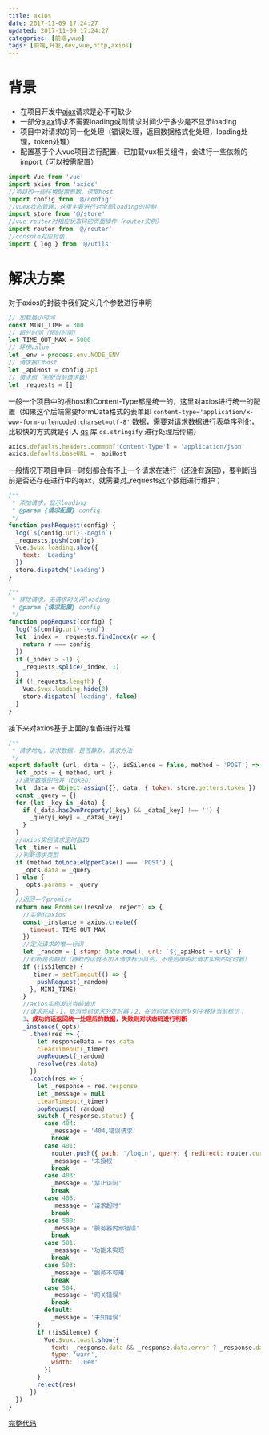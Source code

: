 ```yaml
---
title: axios
date: 2017-11-09 17:24:27
updated: 2017-11-09 17:24:27
categories: [前端,vue]
tags: [前端,开发,dev,vue,http,axios]
---
```


# 背景

- 在项目开发中[ajax](https://github.com/axios/axios)请求是必不可缺少
- 一部分[ajax](https://github.com/axios/axios)请求不需要loading或则请求时间少于多少是不显示loading
- 项目中对请求的同一化处理（错误处理，返回数据格式化处理，loading处理，token处理）
- 配置基于个人vue项目进行配置，已加载vux相关组件，会进行一些依赖的import（可以按需配置）

```js
import Vue from 'vue'
import axios from 'axios'
//项目的一些环境配置参数，读取host
import config from '@/config'
//vuex状态管理，这里主要进行对全局loading的控制
import store from '@/store'
//vue-router对相应状态码的页面操作（router实例）
import router from '@/router'
//console对应封装
import { log } from '@/utils'
```

# 解决方案

对于axios的封装中我们定义几个参数进行申明

```js
// 加载最小时间
const MINI_TIME = 300
// 超时时间（超时时间）
let TIME_OUT_MAX = 5000
// 环境value
let _env = process.env.NODE_ENV
// 请求接口host
let _apiHost = config.api
// 请求组（判断当前请求数）
let _requests = []
```

一般一个项目中的根host和Content-Type都是统一的，这里对axios进行统一的配置（如果这个后端需要formData格式的表单即 `content-type='application/x-www-form-urlencoded;charset=utf-8'` 数据，需要对请求数据进行表单序列化，比较快的方式就是引入 [qs](https://github.com/ljharb/qs) 库 `qs.stringify` 进行处理后传输）

```js
axios.defaults.headers.common['Content-Type'] = 'application/json'
axios.defaults.baseURL = _apiHost
```

一般情况下项目中同一时刻都会有不止一个请求在进行（还没有返回），要判断当前是否还存在进行中的ajax，就需要对_requests这个数组进行维护；

```js
/**
 * 添加请求，显示loading
 * @param {请求配置} config 
 */
function pushRequest(config) {
  log(`${config.url}--begin`)
  _requests.push(config)
  Vue.$vux.loading.show({
    text: 'Loading'
  })
  store.dispatch('loading')
}

/**
 * 移除请求，无请求时关闭loading
 * @param {请求配置} config 
 */
function popRequest(config) {
  log(`${config.url}--end`)
  let _index = _requests.findIndex(r => {
    return r === config
  })
  if (_index > -1) {
    _requests.splice(_index, 1)
  }
  if (!_requests.length) {
    Vue.$vux.loading.hide(0)
    store.dispatch('loading', false)
  }
}
```

接下来对axios基于上面的准备进行处理

```js
/**
 * 请求地址，请求数据，是否静默，请求方法
 */
export default (url, data = {}, isSilence = false, method = 'POST') => {
  let _opts = { method, url }
  //通用数据的合并（token）
  let _data = Object.assign({}, data, { token: store.getters.token })
  const _query = {}
  for (let _key in _data) {
    if (_data.hasOwnProperty(_key) && _data[_key] !== '') {
      _query[_key] = _data[_key]
    }
  }
  //axios实例请求定时器ID
  let _timer = null
  //判断请求类型
  if (method.toLocaleUpperCase() === 'POST') {
    _opts.data = _query
  } else {
    _opts.params = _query
  }
  //返回一个promise
  return new Promise((resolve, reject) => {
    //实例化axios
    const _instance = axios.create({
      timeout: TIME_OUT_MAX
    })
    //定义请求的唯一标识
    let _random = { stamp: Date.now(), url: `${_apiHost + url}` }
    //判断是否静默（静默的话就不加入请求标识队列，不是则申明此请求实例的定时器）
    if (!isSilence) {
      _timer = setTimeout(() => {
        pushRequest(_random)
      }, MINI_TIME)
    }
    //axios实例发送当前请求
    //请求完成：1、取消当前请求的定时器；2、在当前请求标识队列中移除当前标识；
    3、成功的话返回统一处理后的数据，失败则对状态码进行判断
    _instance(_opts)
      .then(res => {
        let responseData = res.data
        clearTimeout(_timer)
        popRequest(_random)
        resolve(res.data)
      })
      .catch(res => {
        let _response = res.response
        let _message = null
        clearTimeout(_timer)
        popRequest(_random)
        switch (_response.status) {
          case 404:
            _message = '404,错误请求'
            break
          case 401:
            router.push({ path: '/login', query: { redirect: router.currentRoute.fullPath } })
            _message = '未授权'
            break
          case 403:
            _message = '禁止访问'
            break
          case 408:
            _message = '请求超时'
            break
          case 500:
            _message = '服务器内部错误'
            break
          case 501:
            _message = '功能未实现'
            break
          case 503:
            _message = '服务不可用'
            break
          case 504:
            _message = '网关错误'
            break
          default:
            _message = '未知错误'
        }
        if (!isSilence) {
          Vue.$vux.toast.show({
            text: _response.data && _response.data.error ? _response.data.error : _message,
            type: 'warn',
            width: '10em'
          })
        }
        reject(res)
      })
  })
}
```

[完整代码](https://github.com/MrLeo/vue-2.0-template/blob/master/src/utils/fetch.js)